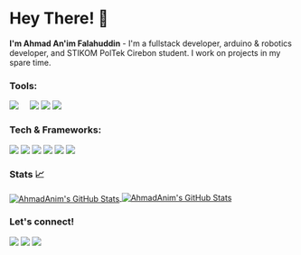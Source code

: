 # Hey There! 👋
**I'm Ahmad An'im Falahuddin** - I'm a fullstack developer, arduino & robotics developer, and STIKOM PolTek Cirebon student. I work on projects in my spare time.

### Tools:
<p>
    <img src="https://img.shields.io/badge/Windows-555555?style=for-the-badge&logo=windows&logoColor=white" />
    <img src="https://img.shields.io/badge/Visual%20Studio%20Code-0078d7.svg?style=for-the-badge&logo=visual-studio-code&logoColor=white"/>
    <img src="https://img.shields.io/badge/Arduino%20IDE-00979D?style=for-the-badge&logo=arduino&logoColor=white"/>
    <img src="https://img.shields.io/badge/Visual%20Studio-5C2D91?style=for-the-badge&logo=visual-studio&logoColor=white"/>
</p>

### Tech & Frameworks:
<p>
    <img src="https://img.shields.io/badge/javascript-%23323330.svg?style=for-the-badge&logo=javascript&logoColor=%23F7DF1E" />
    <img src="https://shields.io/badge/react-black?logo=react&style=for-the-badge" />
    <img src="https://img.shields.io/badge/Tailwind_CSS-06B6D4?style=for-the-badge&logo=tailwindcss&logoColor=white" />
    <img src="https://img.shields.io/badge/php-%23777BB4.svg?style=for-the-badge&logo=php&logoColor=white"/>
    <img src="https://img.shields.io/badge/Laravel-v10-FF2D20?style=for-the-badge&logo=laravel&logoColor=white"/>
    <img src="https://img.shields.io/badge/Visual_Basic-5C2D91?style=for-the-badge&logo=visual-studio&logoColor=white" />
</p>

### Stats 📈

<p align="left">
    <a href="https://github.com/leviarista">
      <img align="center" src="https://github-readme-stats.vercel.app/api/top-langs?username=ahmadanimm&show_icons=true&title_color=70a5fd&icon_color=bf91f3&text_color=38bdae&bg_color=0D1117" alt="AhmadAnim's GitHub Stats" />
    </a>
    <a href="https://github.com/leviarista">
      <img align="top" src="https://github-readme-stats.vercel.app/api?username=ahmadanimm&show_icons=true&line_height=27&title_color=70a5fd&icon_color=bf91f3&text_color=38bdae&bg_color=0D1117" alt="AhmadAnim's GitHub Stats" />
    </a>
</p>

### Let's connect!
<p>
    <a href="https://www.linkedin.com/in/ahmadanim/" target="blank"><img src="https://img.shields.io/badge/LinkedIn-0077B5?style=for-the-badge&logo=linkedin&logoColor=white" /></a>
    <a href="https://www.instagram.com/ahmadanimm_/" target="blank"><img src="https://img.shields.io/badge/Instagram-%23E4405F.svg?style=for-the-badge&logo=Instagram&logoColor=white?" /></a>
    <a href="https://ahmadanim.netlify.app/" target="blank"><img src="https://img.shields.io/badge/website-000000?style=for-the-badge&logo=About.me&logoColor=white" /></a>

</p>
